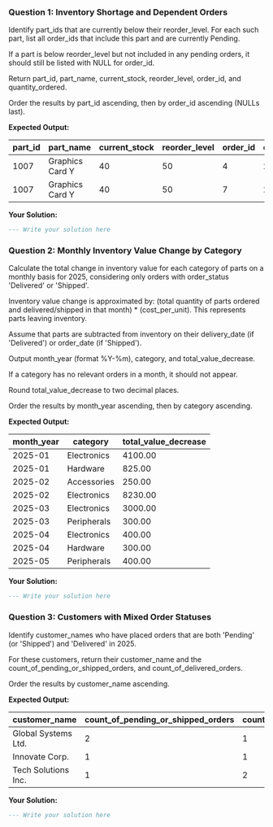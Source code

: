 ### Question 1: Inventory Shortage and Dependent Orders

Identify part_ids that are currently below their reorder_level. For each such part, list all order_ids that include this part and are currently Pending.

If a part is below reorder_level but not included in any pending orders, it should still be listed with NULL for order_id.

Return part_id, part_name, current_stock, reorder_level, order_id, and quantity_ordered.

Order the results by part_id ascending, then by order_id ascending (NULLs last).

**Expected Output:**

| part_id | part_name       | current_stock | reorder_level | order_id | quantity_ordered |
| ------- | --------------- | ------------- | ------------- | -------- | ---------------- |
| 1007    | Graphics Card Y | 40            | 50            | 4        | 20               |
| 1007    | Graphics Card Y | 40            | 50            | 7        | 25               |

**Your Solution:**

```sql
--- Write your solution here

```

### Question 2: Monthly Inventory Value Change by Category

Calculate the total change in inventory value for each category of parts on a monthly basis for 2025, considering only orders with order_status 'Delivered' or 'Shipped'.

Inventory value change is approximated by: (total quantity of parts ordered and delivered/shipped in that month) * (cost_per_unit). This represents parts leaving inventory.

Assume that parts are subtracted from inventory on their delivery_date (if 'Delivered') or order_date (if 'Shipped').

Output month_year (format %Y-%m), category, and total_value_decrease.

If a category has no relevant orders in a month, it should not appear.

Round total_value_decrease to two decimal places.

Order the results by month_year ascending, then by category ascending.

**Expected Output:**

| month_year | category    | total_value_decrease |
| ---------- | ----------- | -------------------- |
| 2025-01    | Electronics | 4100.00              |
| 2025-01    | Hardware    | 825.00               |
| 2025-02    | Accessories | 250.00               |
| 2025-02    | Electronics | 8230.00              |
| 2025-03    | Electronics | 3000.00              |
| 2025-03    | Peripherals | 300.00               |
| 2025-04    | Electronics | 400.00               |
| 2025-04    | Hardware    | 300.00               |
| 2025-05    | Peripherals | 400.00               |

**Your Solution:**

```sql
--- Write your solution here

```

### Question 3: Customers with Mixed Order Statuses

Identify customer_names who have placed orders that are both 'Pending' (or 'Shipped') and 'Delivered' in 2025.

For these customers, return their customer_name and the count_of_pending_or_shipped_orders, and count_of_delivered_orders.

Order the results by customer_name ascending.

**Expected Output:**

| customer_name       | count_of_pending_or_shipped_orders | count_of_delivered_orders |
| ------------------- | ---------------------------------- | ------------------------- |
| Global Systems Ltd. | 2                                  | 1                         |
| Innovate Corp.      | 1                                  | 1                         |
| Tech Solutions Inc. | 1                                  | 2                         |

**Your Solution:**

```sql
--- Write your solution here

```
